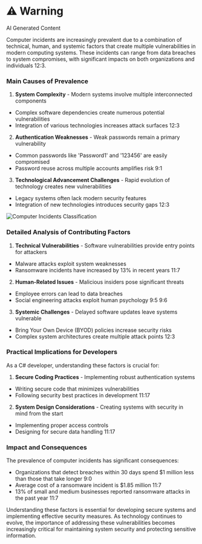 <div class="warning"><h1>⚠️ Warning</h1><span>AI Generated Content</span></div>


Computer incidents are increasingly prevalent due to a combination of technical, human, and systemic factors that create multiple vulnerabilities in modern computing systems. These incidents can range from data breaches to system compromises, with significant impacts on both organizations and individuals 12:3.

###  Main Causes of Prevalence

1. **System Complexity**  - Modern systems involve multiple interconnected components
  - Complex software dependencies create numerous potential vulnerabilities
  - Integration of various technologies increases attack surfaces 12:3


2. **Authentication Weaknesses**  - Weak passwords remain a primary vulnerability
  - Common passwords like 'Password1' and '123456' are easily compromised
  - Password reuse across multiple accounts amplifies risk 9:1


3. **Technological Advancement Challenges**  - Rapid evolution of technology creates new vulnerabilities
  - Legacy systems often lack modern security features
  - Integration of new technologies introduces security gaps 12:3



![Computer Incidents Classification](/AskNerus/FrontEnd/Images/CACS401_3_1_1.png)

###  Detailed Analysis of Contributing Factors

1. **Technical Vulnerabilities**  - Software vulnerabilities provide entry points for attackers
  - Malware attacks exploit system weaknesses
  - Ransomware incidents have increased by 13% in recent years 11:7


2. **Human-Related Issues**  - Malicious insiders pose significant threats
  - Employee errors can lead to data breaches
  - Social engineering attacks exploit human psychology 9:5 9:6


3. **Systemic Challenges**  - Delayed software updates leave systems vulnerable
  - Bring Your Own Device (BYOD) policies increase security risks
  - Complex system architectures create multiple attack points 12:3



###  Practical Implications for Developers

As a C# developer, understanding these factors is crucial for:

1. **Secure Coding Practices**  - Implementing robust authentication systems
  - Writing secure code that minimizes vulnerabilities
  - Following security best practices in development 11:17


2. **System Design Considerations**  - Creating systems with security in mind from the start
  - Implementing proper access controls
  - Designing for secure data handling 11:17



###  Impact and Consequences

The prevalence of computer incidents has significant consequences:

- Organizations that detect breaches within 30 days spend $1 million less than those that take longer 9:0
- Average cost of a ransomware incident is $1.85 million 11:7
- 13% of small and medium businesses reported ransomware attacks in the past year 11:7

Understanding these factors is essential for developing secure systems and implementing effective security measures. As technology continues to evolve, the importance of addressing these vulnerabilities becomes increasingly critical for maintaining system security and protecting sensitive information.